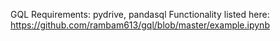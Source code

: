 GQL
Requirements: pydrive, pandasql
Functionality listed here: https://github.com/rambam613/gql/blob/master/example.ipynb
